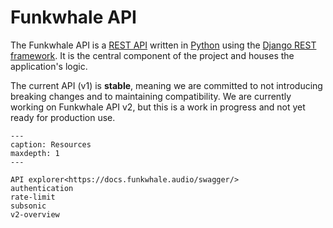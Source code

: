 # Funkwhale API

The Funkwhale API is a [REST API](https://developer.mozilla.org/en-US/docs/Glossary/REST) written in [Python](https://www.python.org/) using the [Django REST framework](https://www.django-rest-framework.org/). It is the central component of the project and houses the application's logic.

The current API (v1) is **stable**, meaning we are committed to not introducing breaking changes and to maintaining compatibility. We are currently working on Funkwhale API v2, but this is a work in progress and not yet ready for production use.

```{toctree}
---
caption: Resources
maxdepth: 1
---

API explorer<https://docs.funkwhale.audio/swagger/>
authentication
rate-limit
subsonic
v2-overview

```
